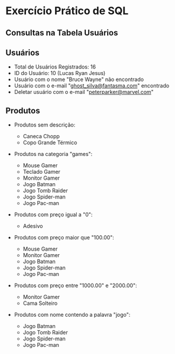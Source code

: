# Exercício Prático de SQL

## Consultas na Tabela Usuários

## Usuários
- Total de Usuários Registrados: 16
- ID do Usuário: 10 (Lucas Ryan Jesus)
- Usuário com o nome "Bruce Wayne" não encontrado
- Usuário com o e-mail "ghost_silva@fantasma.com" encontrado
- Deletar usuário com o e-mail "peterparker@marvel.com"

## Produtos
- Produtos sem descrição:
  - Caneca Chopp
  - Copo Grande Térmico

- Produtos na categoria "games":
  - Mouse Gamer
  - Teclado Gamer
  - Monitor Gamer
  - Jogo Batman
  - Jogo Tomb Raider
  - Jogo Spider-man
  - Jogo Pac-man

- Produtos com preço igual a "0":
  - Adesivo

- Produtos com preço maior que "100.00":
  - Mouse Gamer
  - Monitor Gamer
  - Jogo Batman
  - Jogo Spider-man
  - Jogo Pac-man

- Produtos com preço entre "1000.00" e "2000.00":
  - Monitor Gamer
  - Cama Solteiro

- Produtos com nome contendo a palavra "jogo":
  - Jogo Batman
  - Jogo Tomb Raider
  - Jogo Spider-man
  - Jogo Pac-man

